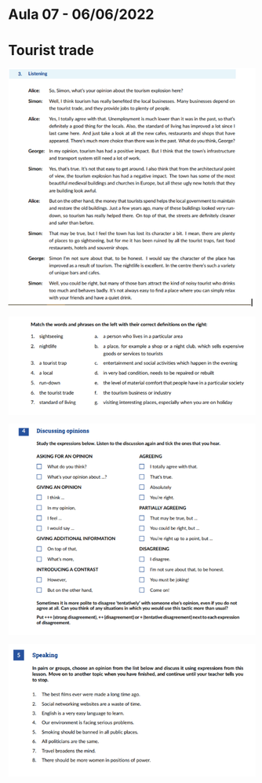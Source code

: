 # Aula 07 - 06/06/2022

# Tourist trade

![1.png](img/1.png)

![2.png](img/2.png)

![3.png](img/3.png)

![4.png](img/4.png)
